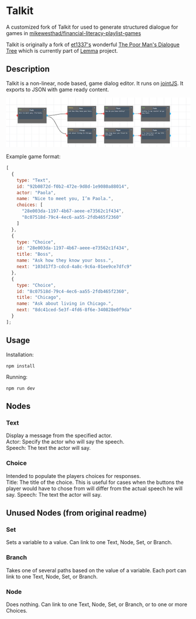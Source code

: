# Talkit

A customized fork of Talkit for used to generate structured dialogue for games in [mikewesthad/financial-literacy-playlist-games](https://github.com/mikewesthad/financial-literacy-playlist-games)

Talkit is originally a fork of [et1337's](https://github.com/et1337) wonderful [The Poor Man's Dialogue Tree](http://et1337.com/2014/05/16/the-poor-mans-dialogue-tree/) which is currently part of [Lemma](https://github.com/et1337/Lemma) project.

## Description

Talkit is a non-linear, node based, game dialog editor. It runs on [jointJS](http://www.jointjs.com/). It exports to JSON with game ready content.

![demo](./demo.png)

Example game format:

```js
[
  {
    type: "Text",
    id: "92b0872d-f0b2-472e-9d8d-1e9080a88014",
    actor: "Paola",
    name: "Nice to meet you, I’m Paola.",
    choices: [
      "28e003da-1197-4b67-aeee-e73562c1f434",
      "8c07518d-79c4-4ec6-aa55-2fdb465f2360"
    ]
  },
  {
    type: "Choice",
    id: "28e003da-1197-4b67-aeee-e73562c1f434",
    title: "Boss",
    name: "Ask how they know your boss.",
    next: "103d17f3-cdcd-4a8c-9c6a-01ee9ce7dfc9"
  },
  {
    type: "Choice",
    id: "8c07518d-79c4-4ec6-aa55-2fdb465f2360",
    title: "Chicago",
    name: "Ask about living in Chicago.",
    next: "8dc41ced-5e3f-4fd6-8f6e-340828e0f9da"
  }
];
```

## Usage

Installation:

```
npm install
```

Running:

```
npm run dev
```

## Nodes

### Text

Display a message from the specified actor.  
Actor: Specify the actor who will say the speech.  
Speech: The text the actor will say.

### Choice

Intended to populate the players choices for responses.  
Title: The title of the choice. This is useful for cases when the buttons the player would have to chose from
will differ from the actual speech he will say.
Speech: The text the actor will say.

## Unused Nodes (from original readme)

### Set

Sets a variable to a value. Can link to one Text, Node, Set, or Branch.

### Branch

Takes one of several paths based on the value of a variable. Each port can link to one Text, Node, Set, or Branch.

### Node

Does nothing. Can link to one Text, Node, Set, or Branch, or to one or more Choices.
